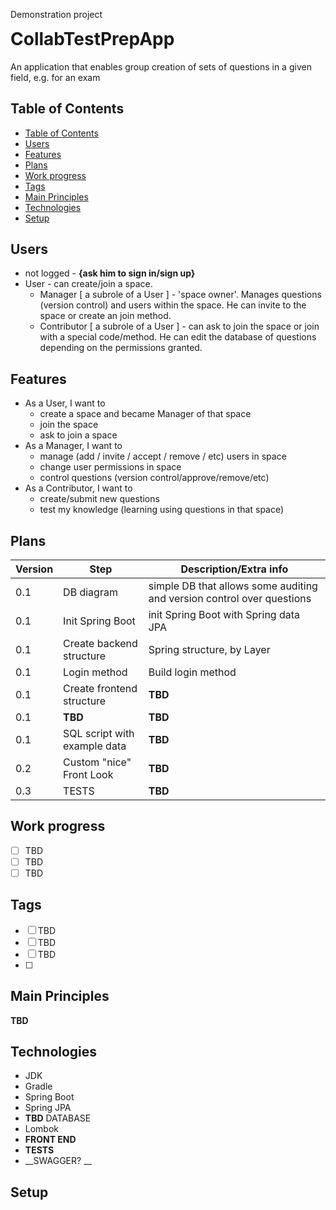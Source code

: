 

<span>Demonstration project</span>
<h1 style="margin-top: 5px;" > CollabTestPrepApp </h1>
An application that enables group creation of sets of questions in a given field, e.g. for an exam

## Table of Contents
  * [Table of Contents](#table-of-contents)
  * [Users](#users)
  * [Features](#features)
  * [Plans](#plans)
  * [Work progress](#work-progress)
  * [Tags](#tags)
  * [Main Principles](#main-principles)
  * [Technologies](#technologies)
  * [Setup](#setup)


## Users
 - not logged - __{ask him to sign in/sign up}__
 - User - can create/join a space.
    - Manager [ a subrole of a User ] - 'space owner'. Manages questions (version control) and users within the space. He can invite to the space or create an join method.
    - Contributor [ a subrole of a User ] - can ask to join the space or join with a special code/method. He can edit the database of questions depending on the permissions    granted.

## Features
 - As a User, I want to
    - create a space and became Manager of that space
    - join the space
    - ask to join a space
  - As a Manager, I want to
    - manage (add / invite / accept / remove / etc) users in space
    - change user permissions in space
    - control questions (version control/approve/remove/etc)
  - As a Contributor, I want to
    - create/submit new questions
    - test my knowledge (learning using questions in that space)  

## Plans
| Version | Step | Description/Extra info |
| --- | --- | --- |
| 0.1 | DB diagram | simple DB that allows some auditing and version control over questions |
| 0.1 | Init Spring Boot | init Spring Boot with Spring data JPA |
| 0.1 | Create backend structure | Spring structure, by Layer |
| 0.1 | Login method | Build login method |
| 0.1 | Create frontend structure | __TBD__ |
| 0.1 | __TBD__ | __TBD__ |
| 0.1 | SQL script with example data | __TBD__ |
| 0.2 | Custom "nice" Front Look | __TBD__ |
| 0.3 | TESTS | __TBD__ |

## Work progress 
- [ ] TBD
- [ ] TBD
- [ ] TBD

## Tags
- [ ] TBD
- [ ] TBD
- [ ] TBD
- [ ] 
## Main Principles 
  __TBD__
  
## Technologies
- JDK
- Gradle
- Spring Boot
- Spring JPA
- __TBD__ DATABASE
- Lombok
- __FRONT END__
- __TESTS__
- __SWAGGER? __

## Setup
